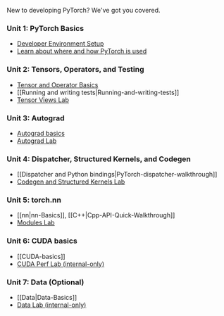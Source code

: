 New to developing PyTorch? We've got you covered.

### Unit 1: PyTorch Basics
- [Developer Environment Setup](https://github.com/pytorch/pytorch/wiki/PyTorch-Basics#development-setup)
- [Learn about where and how PyTorch is used](https://github.com/pytorch/pytorch/wiki/PyTorch-Basics#learn-about-how-to-use-pytorch)

### Unit 2: Tensors, Operators, and Testing
- [Tensor and Operator Basics](https://github.com/pytorch/pytorch/wiki/Tensor-and-Operator-Basics)
- [[Running and writing tests|Running-and-writing-tests]]
- [Tensor Views Lab](https://colab.research.google.com/drive/1rJP2aw-f5Iwqwri0_Ei_OI8_esh1Nyeq#scrollTo=LpTEuP0JZzav&line=1&uniqifier=1)

### Unit 3: Autograd
- [Autograd basics](https://github.com/pytorch/pytorch/wiki/Autograd-Basics)
- [Autograd Lab](https://github.com/pytorch/pytorch/wiki/Autograd-Onboarding-Lab)

### Unit 4: Dispatcher, Structured Kernels, and Codegen
- [[Dispatcher and Python bindings|PyTorch-dispatcher-walkthrough]]
- [Codegen and Structured Kernels Lab](https://github.com/pytorch/pytorch/wiki/Codegen-and-Structured-Kernels)

### Unit 5: torch.nn
- [[nn|nn-Basics]], [[C++|Cpp-API-Quick-Walkthrough]]
- [Modules Lab](https://github.com/pytorch/pytorch/wiki/Module-Onboarding-Lab)

### Unit 6: CUDA basics
- [[CUDA-basics]]
- [CUDA Perf Lab (internal-only)](https://github.com/pytorch/pytorch/wiki/CUDA-basics#debugging-and-profiling-tips)

### Unit 7: Data (Optional)
- [[Data|Data-Basics]]
- [Data Lab (internal-only)](https://github.com/pytorch/pytorch/wiki/Data-Basics#lab-for-dataloader-and-datapipe)

